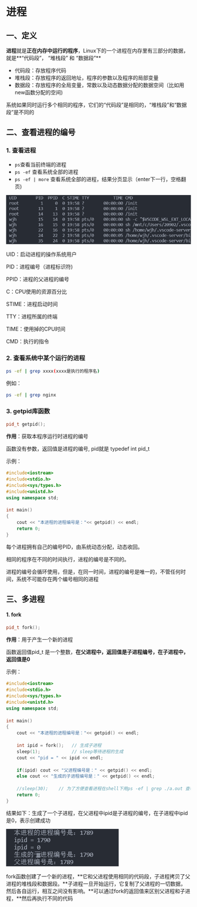# 进程

## 一、定义

**进程**就是**正在内存中运行的程序**，Linux下的一个进程在内存里有三部分的数据，就是**“代码段”， “堆栈段” 和 “数据段”** 

- 代码段：存放程序代码
- 堆栈段：存放程序的返回地址，程序的参数以及程序的局部变量
- 数据段：存放程序的全局变量，常数以及动态数据分配的数据空间（比如用new函数分配的空间)

系统如果同时运行多个相同的程序，它们的“代码段”是相同的，“堆栈段”和“数据段”是不同的

## 二、查看进程的编号

### 1. 查看进程

- ` ps `查看当前终端的进程
- ` ps -ef ` 查看系统全部的进程
- ` ps -ef | more ` 查看系统全部的进程，结果分页显示（enter下一行，空格翻页)

![1633953742447](img/1633953742447.png)

UID：启动进程的操作系统用户

PID：进程编号（进程标识符)

PPID：进程的父进程的编号

C：CPU使用的资源百分比

STIME：进程启动时间

TTY：进程所属的终端

TIME：使用掉的CPU时间

CMD：执行的指令



### 2. 查看系统中某个运行的进程

```bash
ps -ef | grep xxxx(xxxx是执行的程序名)
```

例如：

```bash
ps -ef | grep nginx
```



### 3. getpid库函数

```C++
pid_t getpid();
```

**作用**：获取本程序运行时进程的编号

函数没有参数，返回值是进程的编号, pid就是 typedef int pid_t

示例：

```cpp
#include<iostream>
#include<stdio.h>
#include<sys/types.h>
#include<unistd.h>
using namespace std;

int main()
{
    cout << "本进程的进程编号是："<< getpid() << endl;  
    return 0;
}
```

每个进程拥有自己的编号PID，由系统动态分配，动态收回。

相同的程序在不同的时间执行，进程的编号是不同的。

进程的编号会循环使用，但是，在同一时间，进程的编号是唯一的，不管任何时间，系统不可能存在两个编号相同的进程

## 三、多进程

#### 1. fork

```C++
pid_t fork();
```

**作用**：用于产生一个新的进程

函数返回值pid_t 是一个整数，**在父进程中，返回值是子进程编号，在子进程中，返回值是0**

示例：

```cpp
#include<iostream>
#include<stdio.h>
#include<sys/types.h>
#include<unistd.h>
using namespace std;

int main()
{
    cout << "本进程的进程编号是："<< getpid() << endl;  

    int ipid = fork();   // 生成子进程
    sleep(1);            // sleep等待进程的生成
    cout << "pid = " << ipid << endl;

    if(ipid) cout << "父进程编号是：" << getpid() << endl;
    else cout << "生成的子进程编号是：" << getpid() << endl;

    //sleep(30);    // 为了方便查看进程在shell下用ps -ef | grep ./a.out 查看本进程的编号
    return 0;
}
```

结果如下：生成了一个子进程，在父进程中ipid是子进程的编号，在子进程中ipid是0，表示创建成功

![1633956812202](img/1633956812202.png)

fork函数创建了一个新的进程，**它和父进程使用相同的代码段，子进程拷贝了父进程的堆栈段和数据段。**子进程一旦开始运行，它复制了父进程的一切数据，然后各自运行，相互之间没有影响。**可以通过fork的返回值来区别父进程和子进程，**然后再执行不同的代码
